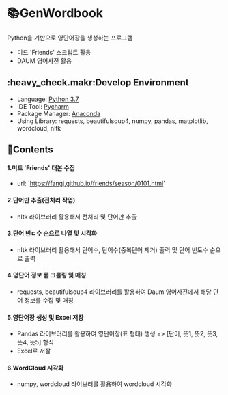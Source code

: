 # :books:GenWordbook
Python을 기반으로 영단어장을 생성하는 프로그램
- 미드 'Friends' 스크립트 활용
- DAUM 영어사전 활용

## :heavy_check.makr:Develop Environment
- Language: [Python 3.7](httpL//www.python.org/)
- IDE Tool: [Pycharm](https://www.jetbrains.com/ko-kr/pycharm/)
- Package Manager: [Anaconda](https://www.anaconda.com/)
- Using Library: requests, beautifulsoup4, numpy, pandas, matplotlib, wordcloud, nltk

## :notebook_with_decorative_cover:Contents
#### 1.미드 'Friends' 대본 수집
- url: 'https://fangj.github.io/friends/season/0101.html'

#### 2.단어만 추출(전처리 작업)
- nltk 라이브러리 활용해서 전처리 및 단어만 추출

#### 3.단어 빈ㄷ수 순으로 나열 및 시각화
- nltk 라이브러리 활용해서 단어수, 단어수(중복단어 제거) 출력 및 단어 빈도수 순으로 출력

#### 4.영단어 정보 웹 크롤링 및 매칭
- requests, beautifulsoup4 라이브러리를 활용하여 Daum 영어사전에서 해당 단어 정보를 수집 및 매칭

#### 5.영단어장 생성 및 Excel 저장
- Pandas 라이브러리를 활용하여 영단어장(표 형태) 생성 => [단어, 뜻1, 뜻2, 뜻3, 뜻4, 뜻5] 형식
- Excel로 저잘

#### 6.WordCloud 시각화
- numpy, wordcloud 라이브러를 활용하여 wordcloud 시각화
